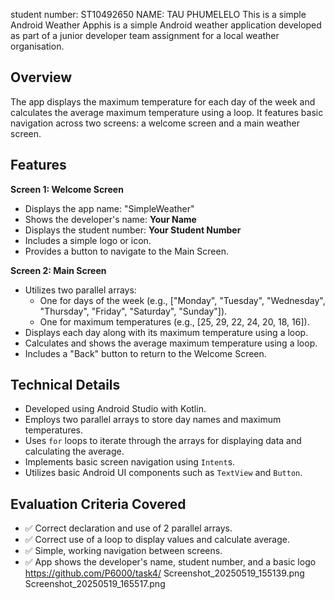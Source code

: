 student number: ST10492650
NAME: TAU PHUMELELO
This is a simple Android Weather Apphis is a simple Android weather application developed as part of a junior developer team assignment for a local weather organisation.

## Overview

The app displays the maximum temperature for each day of the week and calculates the average maximum temperature using a loop. It features basic navigation across two screens: a welcome screen and a main weather screen.

## Features

**Screen 1: Welcome Screen**

* Displays the app name: "SimpleWeather"
* Shows the developer's name: **Your Name**
* Displays the student number: **Your Student Number**
* Includes a simple logo or icon.
* Provides a button to navigate to the Main Screen.

**Screen 2: Main Screen**

* Utilizes two parallel arrays:
    * One for days of the week (e.g., ["Monday", "Tuesday", "Wednesday", "Thursday", "Friday", "Saturday", "Sunday"]).
    * One for maximum temperatures (e.g., [25, 29, 22, 24, 20, 18, 16]).
* Displays each day along with its maximum temperature using a loop.
* Calculates and shows the average maximum temperature using a loop.
* Includes a "Back" button to return to the Welcome Screen.

## Technical Details

* Developed using Android Studio with Kotlin.
* Employs two parallel arrays to store day names and maximum temperatures.
* Uses `for` loops to iterate through the arrays for displaying data and calculating the average.
* Implements basic screen navigation using `Intent`s.
* Utilizes basic Android UI components such as `TextView` and `Button`.

## Evaluation Criteria Covered

* ✅ Correct declaration and use of 2 parallel arrays.
* ✅ Correct use of a loop to display values and calculate average.
* ✅ Simple, working navigation between screens.
* ✅ App shows the developer's name, student number, and a basic logo
https://github.com/P6000/task4/
Screenshot_20250519_155139.png
Screenshot_20250519_165517.png

